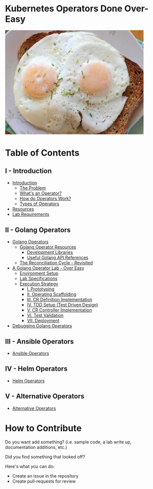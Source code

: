 # Kubernetes Operators Done Over-Easy

<img src="docs/assets/overeasy.jpeg" width="450">

# Table of Contents

## I - Introduction

- [Introduction](docs/01/01-introduction.md)
  - [The Problem](docs/01/01-introduction.md#the-problem)
  - [What's an Operator?](docs/01/01-introduction.md#whats-an-operator)
  - [How do Operators Work?](docs/01/01-introduction.md#how-do-operators-work)
  - [Types of Operators](docs/01/01-introduction.md#types-of-operators)
- [Resources](docs/01/02-resources.md)
- [Lab Requirements](docs/01/03-lab-requirements.md)

## II - Golang Operators

- [Golang Operators](docs/02/01-golang-operators.md)
  - [Golang Operator Resources](docs/02/01-golang-operators.md#golang-operator-resources)
    - [Development Libraries](docs/02/01-golang-operators.md#development-libraries)
    - [Useful Golang API References](docs/02/01-golang-operators.md#useful-golang-api-references)
  - [The Reconciliation Cycle - Revisited](docs/02/01-golang-operators.md#the-reconciliation-cycle---revisited)
- [A Golang Operator Lab - Over Easy](docs/02/02-a-golang-operator-over-easy.md)
  - [Environment Setup](docs/02/02-a-golang-operator-over-easy.md#environment-setup)
  - [Lab Specifications](docs/02/02-a-golang-operator-over-easy.md#lab-specifications)
  - [Execution Strategy](docs/02/02-a-golang-operator-over-easy.md#execution-strategy)
    - [I. Prototyping](docs/02/02-a-golang-operator-over-easy.md#i-prototyping)
    - [II. Operating Scaffolding](docs/02/02-a-golang-operator-over-easy.md#ii-operator-scaffolding)
    - [III. CR Definition Implementation](docs/02/02-a-golang-operator-over-easy.md#iii-cr-definition-implementation)
    - [IV. TDD Setup (Test Driven Design)](docs/02/02-a-golang-operator-over-easy.md#iv-tdd-setup)
    - [V. CR Controller Implementation](docs/02/02-a-golang-operator-over-easy.md#v-cr-controller-implementation)
    - [VI. Test Validation](docs/02/02-a-golang-operator-over-easy.md#vi-test-validation)
    - [VII. Deployment](docs/02/02-a-golang-operator-over-easy.md#vii-deployment)
- [Debugging Golang Operators](docs/02/03-debugging-golang-operators.md)

## III - Ansible Operators

- [Ansible Operators](docs/03/01-ansible-operators.md)

## IV - Helm Operators

- [Helm Operators](docs/04/01-helm-operators.md)

## V - Alternative Operators

- [Alternative Operators](docs/05/01-alternative-operator-types.md)

# How to Contribute

Do you want add something? (i.e. sample code, a lab write up, documentation additions, etc.)

Did you find something that looked off? 

Here's what you can do:

- Create an issue in the repository
- Create pull-requests for review
